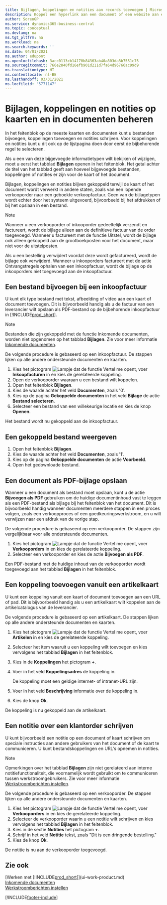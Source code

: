 ```yaml
---
title: Bijlagen, koppelingen en notities aan records toevoegen | Microsoft Docs
description: Koppel een hyperlink aan een document of een website aan een bepaalde record, zoals een klant of document.
author: SorenGP
ms.service: dynamics365-business-central
ms.topic: conceptual
ms.devlang: na
ms.tgt_pltfrm: na
ms.workload: na
ms.search.keywords: ''
ms.date: 04/01/2021
ms.author: edupont
ms.openlocfilehash: 3acc0113cb14170b84363ab40a803da8b7551c75
ms.sourcegitcommit: 766e2840fd16efb901d211d7fa64d96766ac99d9
ms.translationtype: HT
ms.contentlocale: nl-BE
ms.lasthandoff: 03/31/2021
ms.locfileid: "5771147"
---
```

# <a name="manage-attachments-links-and-notes-on-cards-and-documents"></a>Bijlagen, koppelingen en notities op kaarten en in documenten beheren

In het feitenblok op de meeste kaarten en documenten kunt u bestanden bijvoegen, koppelingen toevoegen en notities schrijven. Voor koppelingen en notities kunt u dit ook op de lijstpagina doen door eerst de bijbehorende regel te selecteren.

Als u een van deze bijgevoegde informatietypen wilt bekijken of wijzigen, moet u eerst het tabblad **Bijlagen** openen in het feitenblok. Het getal achter de titel van het tabblad geeft aan hoeveel bijgevoegde bestanden, koppelingen of notities er zijn voor de kaart of het document.

Bijlagen, koppelingen en notities blijven gekoppeld terwijl de kaart of het document wordt verwerkt in andere staten, zoals van een lopende verkooporder naar een geboekte verkoopfactuur. Geen van de bijlagetypen wordt echter door het systeem uitgevoerd, bijvoorbeeld bij het afdrukken of bij het opslaan in een bestand.

> [!NOTE]
> Wanneer u een verkooporder of inkooporder gedeeltelijk verzendt en factureert, wordt de bijlage alleen aan de definitieve factuur van de order toegevoegd. Wanneer u factureert met de functie Uitstel, wordt de bijlage ook alleen gekoppeld aan de grootboekposten voor het document, maar niet voor de uitstelposten.
>
> Als u een bestelling verwijdert voordat deze wordt gefactureerd, wordt de bijlage ook verwijderd. Wanneer u inkooporders factureert met de actie Ontvangstregels ophalen van een inkoopfactuur, wordt de bijlage op de inkooporders niet toegevoegd aan de inkoopfactuur.

## <a name="to-attach-a-file-to-a-purchase-invoice"></a>Een bestand bijvoegen bij een inkoopfactuur
U kunt elk type bestand met tekst, afbeelding of video aan een kaart of document toevoegen. Dit is bijvoorbeeld handig als u de factuur van een leverancier wilt opslaan als PDF-bestand op de bijbehorende inkoopfactuur in [!INCLUDE[prod_short](includes/prod_short.md)].

> [!NOTE]
> Bestanden die zijn gekoppeld met de functie Inkomende documenten, worden niet opgenomen op het tabblad **Bijlagen**. Zie voor meer informatie [Inkomende documenten](across-income-documents.md).

De volgende procedure is gebaseerd op een inkoopfactuur. De stappen lijken op alle andere ondersteunde documenten en kaarten.

1. Kies het pictogram ![Lampje dat de functie Vertel me opent](media/ui-search/search_small.png "Vertel me wat u wilt doen"), voer **Inkoopfacturen** in en kies de gerelateerde koppeling.
2. Open de verkooporder waaraan u een bestand wilt koppelen.
3. Open het feitenblok **Bijlagen**.
4. Kies de waarde achter het veld **Documenten**, zoals '0'.
5. Kies op de pagina **Gekoppelde documenten** in het veld **Bijlage** de actie **Bestand selecteren**.
5. Selecteer een bestand van een willekeurige locatie en kies de knop **Openen**.

Het bestand wordt nu gekoppeld aan de inkoopfactuur.

## <a name="to-view-an-attached-file"></a>Een gekoppeld bestand weergeven
1. Open het feitenblok **Bijlagen**.
2. Kies de waarde achter het veld **Documenten**, zoals '1'.
3. Kies op de pagina **Gekoppelde documenten** de actie **Voorbeeld**.
4. Open het gedownloade bestand.

## <a name="to-save-a-document-as-a-pdf-attachment"></a>Een document als PDF-bijlage opslaan
Wanneer u een document als bestand moet opslaan, kunt u de actie **Bijvoegen als PDF** gebruiken om de huidige documentinhoud vast te leggen als een PDF-bestand als bijlage bij het feitenblok van het document. Dit is bijvoorbeeld handig wanneer documenten meerdere stappen in een proces volgen, zoals een verkoopproces of een goedkeuringswerkstroom, en u wilt verwijzen naar een afdruk van de vorige stap.

De volgende procedure is gebaseerd op een verkooporder. De stappen zijn vergelijkbaar voor alle ondersteunde documenten.

1. Kies het pictogram ![Lampje dat de functie Vertel me opent](media/ui-search/search_small.png "Vertel me wat u wilt doen"), voer **Verkooporders** in en kies de gerelateerde koppeling.
2. Selecteer een verkooporder en kies de actie **Bijvoegen als PDF**.

Een PDF-bestand met de huidige inhoud van de verkooporder wordt toegevoegd aan het tabblad **Bijlagen** in het feitenblok.

## <a name="to-add-a-link-from-an-item-card"></a>Een koppeling toevoegen vanuit een artikelkaart
U kunt een koppeling vanuit een kaart of document toevoegen aan een URL of pad. Dit is bijvoorbeeld handig als u een artikelkaart wilt koppelen aan de artikelcatalogus van de leverancier.

De volgende procedure is gebaseerd op een artikelkaart. De stappen lijken op alle andere ondersteunde documenten en kaarten.

1. Kies het pictogram ![Lampje dat de functie Vertel me opent](media/ui-search/search_small.png "Vertel me wat u wilt doen"), voer **Artikelen** in en kies de gerelateerde koppeling.
2. Selecteer het item waaruit u een koppeling wilt toevoegen en kies vervolgens het tabblad **Bijlagen** in het feitenblok.
3. Kies in de **Koppelingen** het pictogram **+**.
4. Voer in het veld **Koppelingsadres** de koppeling in.

    De koppeling moet een geldige internet- of intranet-URL zijn.

5. Voer in het veld **Beschrijving** informatie over de koppeling in.  
6. Kies de knop **Ok**.

De koppeling is nu gekoppeld aan de artikelkaart.  

## <a name="to-write-a-note-on-a-sales-order"></a>Een notitie over een klantorder schrijven
U kunt bijvoorbeeld een notitie op een document of kaart schrijven om speciale instructies aan andere gebruikers van het document of de kaart te communiceren. U kunt bestandskoppelingen en URL's opnemen in notities.

> [!NOTE]
> Opmerkingen over het tabblad **Bijlagen** zijn niet gerelateerd aan interne notitiefunctionaliteit, die voornamelijk wordt gebruikt om te communiceren tussen werkstroomgebruikers. Zie voor meer informatie [Werkstroomberichten instellen](across-setting-up-workflow-notifications.md).

De volgende procedure is gebaseerd op een verkooporder. De stappen lijken op alle andere ondersteunde documenten en kaarten.

1. Kies het pictogram ![Lampje dat de functie Vertel me opent](media/ui-search/search_small.png "Vertel me wat u wilt doen"), voer **Verkooporders** in en kies de gerelateerde koppeling.
2. Selecteer de verkooporder waarin u een notitie wilt schrijven en kies vervolgens het tabblad **Bijlagen** in het feitenblok.
3. Kies in de sectie **Notities** het pictogram **+**.
4. Schrijf in het veld **Notitie** tekst, zoals "Dit is een dringende bestelling."
5. Kies de knop **Ok**.

De notitie is nu aan de verkooporder toegevoegd.

## <a name="see-also"></a>Zie ook  
[Werken met [!INCLUDE[prod_short](includes/prod_short.md)]](ui-work-product.md)  
[Inkomende documenten](across-income-documents.md)  
[Werkstroomberichten instellen](across-setting-up-workflow-notifications.md)  


[!INCLUDE[footer-include](includes/footer-banner.md)]